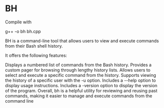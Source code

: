 # BH
Compile with

g++ -o bh bh.cpp


BH is a command-line tool that allows users to view and execute commands from their Bash shell history. 

It offers the following features:

Displays a numbered list of commands from the Bash history.
Provides a custom pager for browsing through lengthy history lists.
Allows users to select and execute a specific command from the history.
Supports viewing the history of a specific user with the -u option.
Includes a --help option to display usage instructions.
Includes a -version option to display the version of the program.
Overall, bh is a helpful utility for reviewing and reusing past commands, 
making it easier to manage and execute commands from the command line
